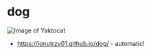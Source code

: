 # dog

![Image of Yaktocat](https://octodex.github.com/images/yaktocat.png)

* https://ionutrzv01.github.io/dog/ - automatic!


